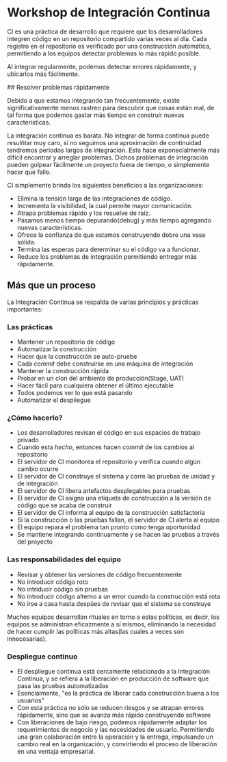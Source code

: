 Workshop de Integración Continua
================================

CI es una práctica de desarrollo que requiere que los desarrolladores integren código en un repositorio compartido varias veces al día. Cada registro en el repositorio es verificado por una construcción automática, permitiendo a los equipos detectar problemas lo más rápido posible.

Al integrar regularmente, podemos detectar errores rápidamente, y ubicarlos más fácilmente.

## Resolver problemas rápidamente

Debido a que estamos integrando tan frecuentemente, existe significativamente menos rastreo para descubrir que cosas están mal, de tal forma que podemos gastar más tiempo en construir nuevas características.

La integración continua es barata. No integrar de forma continua puede resulñtar muy caro, si no seguimos una aproximaciòn de continuidad tendremos períodos largos de integración. Esto hace exponecialmente más díficil encontrar y arreglar problemas. Dichos problemas de integración pueden golpear fácilmente un proyecto fuera de tiempo, o simplemente hacer que falle.

CI simplemente brinda los siguientes beneficios a las organizaciones:

* Elimina la tensión larga de las integraciones de código.
* Incrementa la visibilidad, la cual permite mayor comunicación.
* Atrapa problemas rápido y los resuelve de raíz.
* Pasamos menos tiempo depurando(debug) y más tiempo agregando nuevas características.
* Ofrece la confianza de que estamos construyendo dobre una vase sólida.
* Termina las esperas para determinar su el código va a funcionar.
* Reduce los problemas de integración permitiendo entregar más rápidamente.

## Más que un proceso

La Integración Continua se respalda de varias principios y prácticas importantes:

### Las prácticas

- Mantener un repositorio de código
- Automatizar la construcción
- Hacer que la construcción se auto-pruebe
- Cada _commit_ debe construirse en una máquina de integración
- Mantener la construcción rápida
- Probar en un clon del ambiente de producción(Stage, UAT)
- Hacer fácil para cualquiera obtener el último ejecutable
- Todos podemos ver lo que está pasando
- Automatizar el despliegue

### ¿Cómo hacerlo?

- Los desarrolladores revisan el código en sus espacios de trabajo privado
- Cuando esta _hecho_, entonces hacen _commit_ de los cambios al repositorio
- El servidor de CI monitorea el repositorio y verifica cuando algún cambio ocurre
- El servidor de CI construye el sistema y corre las pruebas de unidad y de integración
- El servidor de CI libera artefactos desplegables para pruebas
- El servidor de CI asigna una etiqueta de construcción a la versión de código que se acaba de construir
- El servidor de CI informa al equipo de la construcción satisfactoria
- Si la construcción o las pruebas fallan, el servidor de CI alerta al equipo
- El equipo repara el problema tan pronto como tenga oportunidad
- Se mantiene integrando continuamente y se hacen las pruebas a través del proyecto

### Las responsabilidades del equipo

- Revisar y obtener las versiones de código frecuentemente
- No introducir código roto
- No intriducir código sin pruebas
- No introducir código alterno a un error cuando la construcción está rota
- No irse a casa hasta despúes de revisar que el sistema se construye

Muchos equipos desarrollan rituales en torno a estas políticas, es decir, los equipos se administran eficazmente a sí mismos, eliminando la necesidad de hacer cumplir las políticas más altas(las cuales a veces son innecesarias).

### Despliegue continuo

- El despliegue continua está cercamente relacionado a la Integración Continua, y se refiera a la liberación en producción de software que pasa las pruebas automatizadas
- Esencialmente, "es la práctica de liberar cada construcción buena a los usuarios"
- Con esta práctica no sólo se reducen riesgos y se atrapan errores rápidamente, sino que se avanza más rápido construyendo software
- Con liberaciones de bajo riesgo, podemos rápidamente adaptar los requerimientos de negocio y las necesidades de usuario. Permitiendo una gran colaboración entre la operación y la entrega, impulsando un cambio real en la organización, y convirtiendo el proceso de liberación en una ventaja empresarial.
